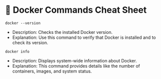 # 🐳 Docker Commands Cheat Sheet 

`
docker --version
`
- Description: Checks the installed Docker version.
- Explanation: Use this command to verify that Docker is installed and to check its version.

`
docker info
`
- Description: Displays system-wide information about Docker.
- Explanation: This command provides details like the number of containers, images, and system status.


